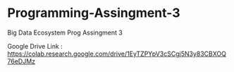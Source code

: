 # Programming-Assingment-3
Big Data Ecosystem Prog Assingment 3


Google Drive Link :
https://colab.research.google.com/drive/1EyTZPYpV3cSCgj5N3y83CBXOQ76eDJMz
